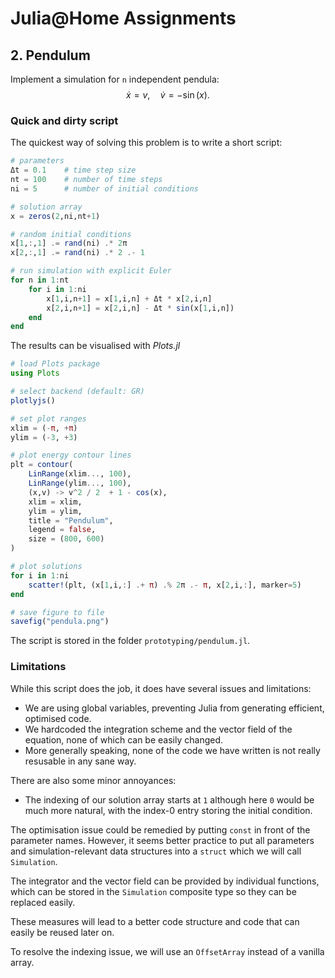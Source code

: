 
# Julia@Home Assignments

## 2. Pendulum

Implement a simulation for `n` independent pendula:
$$
\dot{x} = v , \quad
\dot{v} = - \sin(x) .
$$


### Quick and dirty script

The quickest way of solving this problem is to write a short script:
```julia
# parameters
Δt = 0.1    # time step size
nt = 100    # number of time steps
ni = 5      # number of initial conditions

# solution array
x = zeros(2,ni,nt+1)

# random initial conditions
x[1,:,1] .= rand(ni) .* 2π
x[2,:,1] .= rand(ni) .* 2 .- 1

# run simulation with explicit Euler
for n in 1:nt
    for i in 1:ni
        x[1,i,n+1] = x[1,i,n] + Δt * x[2,i,n]
        x[2,i,n+1] = x[2,i,n] - Δt * sin(x[1,i,n])
    end
end
```

The results can be visualised with *Plots.jl*
```julia
# load Plots package
using Plots

# select backend (default: GR)
plotlyjs()

# set plot ranges
xlim = (-π, +π)
ylim = (-3, +3)

# plot energy contour lines
plt = contour(
    LinRange(xlim..., 100),
    LinRange(ylim..., 100),
    (x,v) -> v^2 / 2  + 1 - cos(x),
    xlim = xlim,
    ylim = ylim,
    title = "Pendulum",
    legend = false,
    size = (800, 600)
)

# plot solutions
for i in 1:ni
    scatter!(plt, (x[1,i,:] .+ π) .% 2π .- π, x[2,i,:], marker=5)
end

# save figure to file
savefig("pendula.png")
```

The script is stored in the folder `prototyping/pendulum.jl`.


### Limitations

While this script does the job, it does have several issues and limitations:
- We are using global variables, preventing Julia from generating efficient, optimised code.
- We hardcoded the integration scheme and the vector field of the equation, none of which can be easily changed.
- More generally speaking, none of the code we have written is not really resusable in any sane way.

There are also some minor annoyances:
- The indexing of our solution array starts at `1` although here `0` would be much more natural, with the index-0 entry storing the initial condition.


The optimisation issue could be remedied by putting `const` in front of the parameter names. However, it seems better practice to put all parameters and simulation-relevant data structures into a `struct` which we will call `Simulation`.

The integrator and the vector field can be provided by individual functions, which can be stored in the `Simulation` composite type so they can be replaced easily.

These measures will lead to a better code structure and code that can easily be reused later on.

To resolve the indexing issue, we will use an `OffsetArray` instead of a vanilla array.
